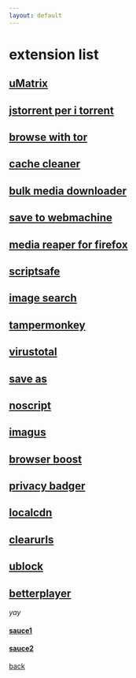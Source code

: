 ```yaml
---
layout: default
---
```


# extension list
## [uMatrix](https://chromewebstore.google.com/detail/umatrix/ogfcmafjalglgifnmanfmnieipoejdcf)
## [jstorrent per i torrent](https://chromewebstore.google.com/detail/jstorrent/anhdpjpojoipgpmfanmedjghaligalgb)
## [browse with tor](https://chromewebstore.google.com/detail/onion-browser-button/fockhhgebmfjljjmjhbdgibcmofjbpca)
## [cache cleaner](https://chromewebstore.google.com/detail/cache-cleaner/dlbokacakimelkoonlnbmpepoihfmehh)
## [bulk media downloader](https://chromewebstore.google.com/detail/bulk-media-downloader/ehfdcgbfcboceiclmjaofdannmjdeaoi)
## [save to webmachine](https://chromewebstore.google.com/detail/save-to-the-wayback-machi/eebpioaailbjojmdbmlpomfgijnlcemk)
## [media reaper for firefox](https://addons.mozilla.org/en-US/firefox/addon/media-reaper/)
## [scriptsafe](https://chromewebstore.google.com/detail/scriptsafe/oiigbmnaadbkfbmpbfijlflahbdbdgdf)
## [image search](https://chromewebstore.google.com/detail/search-by-image/cnojnbdhbhnkbcieeekonklommdnndci)
## [tampermonkey](https://chromewebstore.google.com/detail/tampermonkey/dhdgffkkebhmkfjojejmpbldmpobfkfo)
## [virustotal](https://chromewebstore.google.com/detail/vt4browsers/efbjojhplkelaegfbieplglfidafgoka)
## [save as](https://chromewebstore.google.com/detail/save-image-as-type/gabfmnliflodkdafenbcpjdlppllnemd)
## [noscript](https://chromewebstore.google.com/detail/noscript/doojmbjmlfjjnbmnoijecmcbfeoakpjm)
## [imagus](https://chromewebstore.google.com/detail/imagus/immpkjjlgappgfkkfieppnmlhakdmaab)
## [browser boost](https://chromewebstore.google.com/detail/browser-boost-strumenti-a/akknpgblpchaoebdoiojonnahhnfgnem)
## [privacy badger](https://chromewebstore.google.com/detail/privacy-badger/pkehgijcmpdhfbdbbnkijodmdjhbjlgp)
## [localcdn](https://chromewebstore.google.com/detail/localcdn/njdfdhgcmkocbgbhcioffdbicglldapd)
## [clearurls](https://chromewebstore.google.com/detail/clearurls/lckanjgmijmafbedllaakclkaicjfmnk)
## [ublock](https://chromewebstore.google.com/detail/ublock-origin/cjpalhdlnbpafiamejdnhcphjbkeiagm)
## [betterplayer](https://chromewebstore.google.com/detail/betterplayer-a-modern-vid/dbcfpoaehlbfdeeaonihhkoocmjgalco)
_yay_



#### [sauce1](https://piracy.vercel.app/misc/browser-extensions#misc-browser-extensions)
#### [sauce2](https://www.privacytools.io/)

[back](./)
